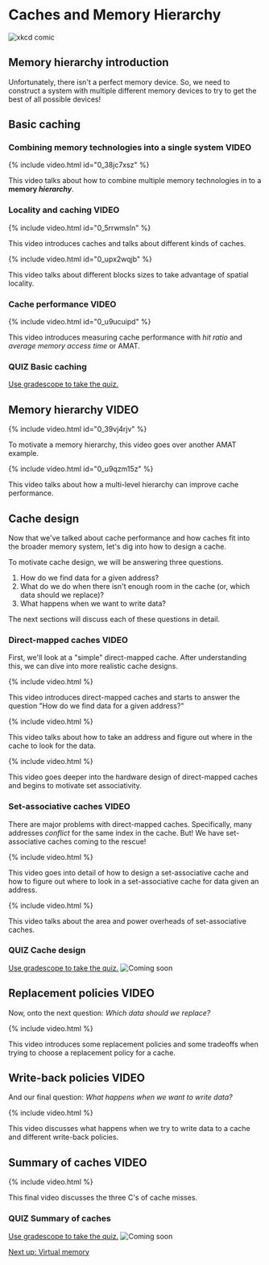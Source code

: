 # Caches and Memory Hierarchy

![xkcd comic](https://imgs.xkcd.com/comics/bun.png)

## Memory hierarchy introduction

Unfortunately, there isn't a perfect memory device.
So, we need to construct a system with multiple different memory devices to try to get the best of all possible devices!

## Basic caching

### Combining memory technologies into a single system **VIDEO**

{% include video.html id="0_38jc7xsz" %}

This video talks about how to combine multiple memory technologies in to a **memory *hierarchy***.

### Locality and caching **VIDEO**

{% include video.html id="0_5rrwmsln" %}

This video introduces caches and talks about different kinds of caches.

{% include video.html id="0_upx2wqjb" %}

This video talks about different blocks sizes to take advantage of spatial locality.

### Cache performance **VIDEO**

{% include video.html id="0_u9ucuipd" %}

This video introduces measuring cache performance with *hit ratio* and *average memory access time* or AMAT.

### **QUIZ** Basic caching

[Use gradescope to take the quiz.](https://www.gradescope.com/courses/105214/assignments/)

## Memory hierarchy **VIDEO**

{% include video.html id="0_39vj4rjv" %}

To motivate a memory hierarchy, this video goes over another AMAT example.

{% include video.html id="0_u9qzm15z" %}

This video talks about how a multi-level hierarchy can improve cache performance.

## Cache design

Now that we've talked about cache performance and how caches fit into the broader memory system, let's dig into how to design a cache.

To motivate cache design, we will be answering three questions.

1. How do we find data for a given address?
2. What do we do when there isn't enough room in the cache (or, which data should we replace)?
3. What happens when we want to write data?

The next sections will discuss each of these questions in detail.

### Direct-mapped caches **VIDEO**

First, we'll look at a "simple" direct-mapped cache.
After understanding this, we can dive into more realistic cache designs.

{% include video.html %}

This video introduces direct-mapped caches and starts to answer the question "How do we find data for a given address?"

{% include video.html %}

This video talks about how to take an address and figure out where in the cache to look for the data.

{% include video.html %}

This video goes deeper into the hardware design of direct-mapped caches and begins to motivate set associativity.

### Set-associative caches **VIDEO**

There are major problems with direct-mapped caches.
Specifically, many addresses *conflict* for the same index in the cache.
But! We have set-associative caches coming to the rescue!

{% include video.html %}

This video goes into detail of how to design a set-associative cache and how to figure out where to look in a set-associative cache for data given an address.

{% include video.html %}

This video talks about the area and power overheads of set-associative caches.

### **QUIZ** Cache design

[Use gradescope to take the quiz.](https://www.gradescope.com/courses/105214/assignments/)
![Coming soon](/under-construction.png)

## Replacement policies **VIDEO**

Now, onto the next question: *Which data should we replace?*

{% include video.html %}

This video introduces some replacement policies and some tradeoffs when trying to choose a replacement policy for a cache.

## Write-back policies **VIDEO**

And our final question: *What happens when we want to write data?*

{% include video.html %}

This video discusses what happens when we try to write data to a cache and different write-back policies.

## Summary of caches **VIDEO**

{% include video.html %}

This final video discusses the three C's of cache misses.

### **QUIZ** Summary of caches

[Use gradescope to take the quiz.](https://www.gradescope.com/courses/105214/assignments/)
![Coming soon](/under-construction.png)

[Next up: Virtual memory](./virtual.md)
